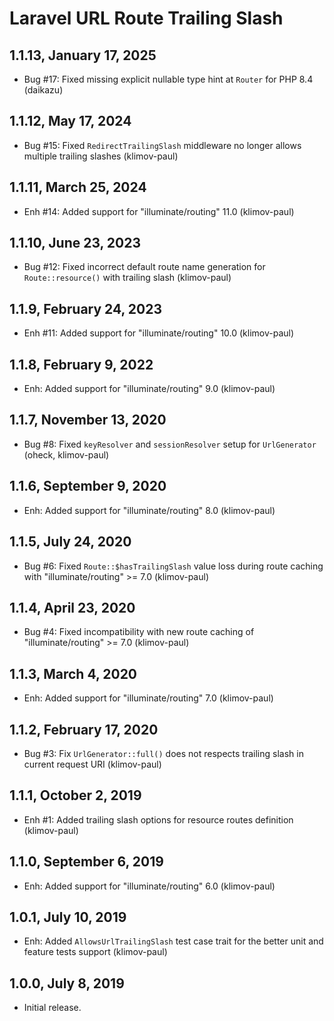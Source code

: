 Laravel URL Route Trailing Slash
================================

1.1.13, January 17, 2025
------------------------

- Bug #17: Fixed missing explicit nullable type hint at `Router` for PHP 8.4 (daikazu)


1.1.12, May 17, 2024
--------------------

- Bug #15: Fixed `RedirectTrailingSlash` middleware no longer allows multiple trailing slashes (klimov-paul)


1.1.11, March 25, 2024
----------------------

- Enh #14: Added support for "illuminate/routing" 11.0 (klimov-paul)


1.1.10, June 23, 2023
---------------------

- Bug #12: Fixed incorrect default route name generation for `Route::resource()` with trailing slash (klimov-paul)


1.1.9, February 24, 2023
------------------------

- Enh #11: Added support for "illuminate/routing" 10.0 (klimov-paul)


1.1.8, February 9, 2022
-----------------------

- Enh: Added support for "illuminate/routing" 9.0 (klimov-paul)


1.1.7, November 13, 2020
------------------------

- Bug #8: Fixed `keyResolver` and `sessionResolver` setup for `UrlGenerator` (oheck, klimov-paul)


1.1.6, September 9, 2020
------------------------

- Enh: Added support for "illuminate/routing" 8.0 (klimov-paul)


1.1.5, July 24, 2020
--------------------

- Bug #6: Fixed `Route::$hasTrailingSlash` value loss during route caching with "illuminate/routing" >= 7.0 (klimov-paul)


1.1.4, April 23, 2020
---------------------

- Bug #4: Fixed incompatibility with new route caching of "illuminate/routing" >= 7.0 (klimov-paul)


1.1.3, March 4, 2020
--------------------

- Enh: Added support for "illuminate/routing" 7.0 (klimov-paul)


1.1.2, February 17, 2020
------------------------

- Bug #3: Fix `UrlGenerator::full()` does not respects trailing slash in current request URI (klimov-paul)


1.1.1, October 2, 2019
----------------------

- Enh #1: Added trailing slash options for resource routes definition (klimov-paul)


1.1.0, September 6, 2019
------------------------

- Enh: Added support for "illuminate/routing" 6.0 (klimov-paul)


1.0.1, July 10, 2019
--------------------

- Enh: Added `AllowsUrlTrailingSlash` test case trait for the better unit and feature tests support (klimov-paul)


1.0.0, July 8, 2019
-------------------

- Initial release.
